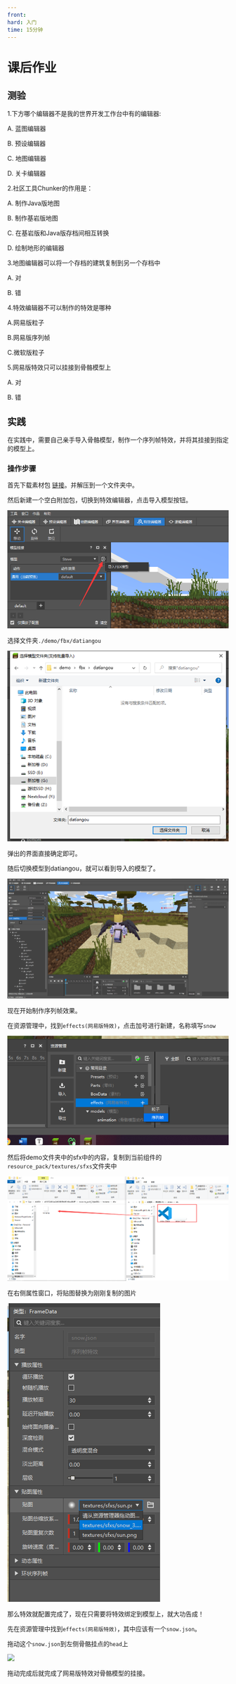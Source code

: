 ```yaml
---
front:
hard: 入门
time: 15分钟
---
```

# 课后作业

## 测验

1.下方哪个编辑器不是我的世界开发工作台中有的编辑器:

A. 蓝图编辑器

B. 预设编辑器

C. 地图编辑器

D. 关卡编辑器

2.社区工具Chunker的作用是：

A. 制作Java版地图

B. 制作基岩版地图

C. 在基岩版和Java版存档间相互转换

D. 绘制地形的编辑器

3.地图编辑器可以将一个存档的建筑复制到另一个存档中

A. 对

B. 错

4.特效编辑器不可以制作的特效是哪种

A.网易版粒子

B.网易版序列帧

C.微软版粒子

5.网易版特效只可以挂接到骨骼模型上

A. 对

B. 错



## 实践

在实践中，需要自己亲手导入骨骼模型，制作一个序列帧特效，并将其挂接到指定的模型上。

### 操作步骤

首先下载素材包 [链接](https://x19.gdl.netease.com/demo.zip)。并解压到一个文件夹中。

然后新建一个空白附加包，切换到特效编辑器，点击导入模型按钮。

![](./images/16.png)

选择文件夹`./demo/fbx/datiangou`

![](./images/17.png)

弹出的界面直接确定即可。

随后切换模型到datiangou，就可以看到导入的模型了。

![](./images/18.png)

现在开始制作序列帧效果。

在资源管理中，找到`effects(网易版特效)`，点击加号进行新建，名称填写`snow`

![](./images/19.png)

然后将demo文件夹中的sfx中的内容，复制到当前组件的`resource_pack/textures/sfxs`文件夹中

![](./images/20.png)

在右侧属性窗口，将贴图替换为刚刚复制的图片

![](./images/21.png)

那么特效就配置完成了，现在只需要将特效绑定到模型上，就大功告成！

先在资源管理中找到`effects(网易版特效)`，其中应该有一个`snow.json`。

拖动这个`snow.json`到左侧骨骼挂点的`head`上

![](./images/22.gif)

拖动完成后就完成了网易版特效对骨骼模型的挂接。

